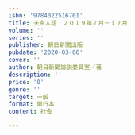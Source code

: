 ```yaml
---
isbn: '9784022516701'
title: 天声人語　２０１９年７月－１２月
volume: ''
series: ''
publisher: 朝日新聞出版
pubdate: '2020-03-06'
cover: ''
author: 朝日新聞論説委員室／著
description: ''
price: '0'
genre: ''
target: 一般
format: 単行本
content: 社会

---
```

